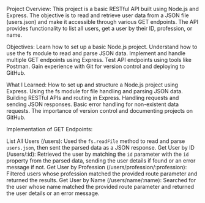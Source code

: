 Project Overview:
This project is a basic RESTful API built using Node.js and Express. The objective is to read and retrieve user data from a JSON file (users.json) and make it accessible through various GET endpoints. The API provides functionality to list all users, get a user by their ID, profession, or name.

Objectives:
Learn how to set up a basic Node.js project.
Understand how to use the fs module to read and parse JSON data.
Implement and handle multiple GET endpoints using Express.
Test API endpoints using tools like Postman.
Gain experience with Git for version control and deploying to GitHub.

What I Learned:
How to set up and structure a Node.js project using Express.
Using the fs module for file handling and parsing JSON data.
Building RESTful APIs and routing in Express.
Handling requests and sending JSON responses.
Basic error handling for non-existent data requests.
The importance of version control and documenting projects on GitHub.

Implementation of GET Endpoints:

List All Users (/users): Used the `fs.readFile` method to read and parse `users.json`, then sent the parsed data as a JSON response.
Get User by ID (/users/:id): Retrieved the user by matching the `id` parameter with the `id` property from the parsed data, sending the user details if found or an error message if not.
Get User by Profession (/users/profession/:profession): Filtered users whose profession matched the provided route parameter and returned the results.
Get User by Name (/users/name/:name): Searched for the user whose name matched the provided route parameter and returned the user details or an error message.




